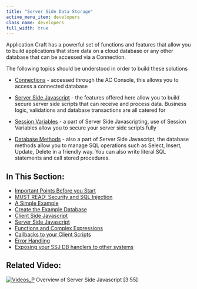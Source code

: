 ```yaml
---
title: "Server Side Data Storage"
active_menu_item: developers
class_name: developers
full_width: true
---
```



Application Craft has a powerful set of functions and features that allow you to build applications that store data on a cloud database or any other database that can be accessed via a Connection.

The following topics should be understood in order to build these solutions

 - [Connections](/developers/documentation/product-guide/the-console/console-tabs/connections/) - accessed through the AC Console, this allows you to access a connected database

 - [Server Side Javascript](/developers/documentation/scripting-apis/server-side-scripting-overview/) - the features offered here allow you to build secure server side scripts that can receive and process data. Business logic, validations and database transactions are all catered for

 - [Session Variables](/developers/documentation/scripting-apis/server-side-api/ssj-object/security/setsessionobject) - a part of Server Side Javascripting, use of Session Variables allow you to secure your server side scripts fully

 - [Database Methods](/developers/documentation/scripting-apis/server-side-api/ssj-object/database/) - also a part of Server Side Javascript, the database methods allow you to manage SQL operations such as Select, Insert, Update, Delete in a friendly way. You can also write literal SQL statements and call stored procedures.

## In This Section:

 - [Important Points Before you Start](/developers/documentation/product-guide/data-storage/server-side-data-storage/important-points-before-you-st)
 - [MUST READ: Security and SQL Injection](/developers/documentation/product-guide/data-storage/server-side-data-storage/security-and-sql-injection)
 - [A Simple Example](/developers/documentation/product-guide/data-storage/server-side-data-storage/a-simple-example/)
 - [Create the Example Database](/developers/documentation/product-guide/data-storage/server-side-data-storage/a-simple-example/create-the-example-database)
 - [Client Side Javascript](/developers/documentation/product-guide/data-storage/server-side-data-storage/a-simple-example/client-side-javascript)
 - [Server Side Javascript](/developers/documentation/product-guide/data-storage/server-side-data-storage/a-simple-example/server-side-javascript)
 - [Functions and Complex Expressions](/developers/documentation/product-guide/data-storage/server-side-data-storage/handling-sql-expressions)
 - [Callbacks to your Client Scripts](/developers/documentation/product-guide/data-storage/server-side-data-storage/callbacks-to-your-client-scrip)
 - [Error Handling](/developers/documentation/product-guide/data-storage/server-side-data-storage/error-handling)
 - [Exposing your SSJ DB handlers to other systems](/developers/documentation/product-guide/data-storage/server-side-data-storage/exposing-your-ssj-db-handlers)

## Related Video:

[![Videos\_P](/img/docs/videos_p.png)](http://www.youtube.com/v/LGzP1Uxk5c4?autoplay=1&hd=1&fs=1&showsearch=0&rel=0&) Overview of Server Side Javascript [3:55]

